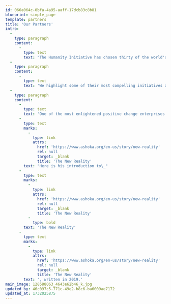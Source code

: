 ```yaml
---
id: 066a064c-0bfa-4a95-aaff-17dcb83c8b81
blueprint: simple_page
template: partners
title: 'Our Partners'
intro:
  -
    type: paragraph
    content:
      -
        type: text
        text: "The Humanity Initiative has chosen thirty of the world's most respected positive change enterprises to be prime destinations for volunteering and donating.\_"
  -
    type: paragraph
    content:
      -
        type: text
        text: 'We highlight some of their most compelling initiatives and stories as well.'
  -
    type: paragraph
    content:
      -
        type: text
        text: 'One of the most enlightened positive change enterprises is Ashoka. Bill Drayton, highly respected across the planet, is their Founder (1980) and Chair. '
      -
        type: text
        marks:
          -
            type: link
            attrs:
              href: 'https://www.ashoka.org/en-us/story/new-reality'
              rel: null
              target: _blank
              title: 'The New Reality'
        text: "Here is his introduction to\_"
      -
        type: text
        marks:
          -
            type: link
            attrs:
              href: 'https://www.ashoka.org/en-us/story/new-reality'
              rel: null
              target: _blank
              title: 'The New Reality'
          -
            type: bold
        text: 'The New Reality'
      -
        type: text
        marks:
          -
            type: link
            attrs:
              href: 'https://www.ashoka.org/en-us/story/new-reality'
              rel: null
              target: _blank
              title: 'The New Reality'
        text: ', written in 2019.'
main_image: 128588063_4643e62b46_k.jpg
updated_by: 46c097c5-771c-49e2-b8c6-ba6009ae7172
updated_at: 1732025875
---
```

